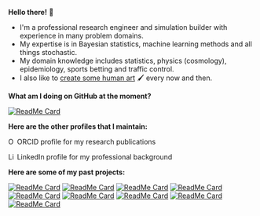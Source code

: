 **Hello there!** :wave:

* I'm a professional research engineer and simulation builder with experience in many problem domains.
* My expertise is in Bayesian statistics, machine learning methods and all things stochastic.
* My domain knowledge includes statistics, physics (cosmology), epidemiology, sports betting and traffic control.
* I also like to [create some human art](https://umbralcalc.github.io/human-art/) 🖌️ every now and then.

**What am I doing on GitHub at the moment?**

[![ReadMe Card](https://github-readme-stats.vercel.app/api/pin/?username=umbralcalc&repo=worlds-of-observation)](https://github.com/umbralcalc/worlds-of-observation)

**Here are the other profiles that I maintain:** 

<a itemprop="sameAs" content="https://orcid.org/0000-0001-8778-006X" href="https://orcid.org/0000-0001-8778-006X" target="orcid.widget" rel="noopener noreferrer" style="vertical-align:top;"><img src="https://orcid.org/sites/default/files/images/orcid_16x16.png" style="width:1em" alt="ORCID iD icon"></a> ORCID profile for my research publications

<a itemprop="sameAs" content="https://uk.linkedin.com/in/robert-hardwick-1179041aa" href="https://uk.linkedin.com/in/robert-hardwick-1179041aa" target="linkedin.widget" rel="noopener noreferrer" style="vertical-align:top;"><img src="https://i.stack.imgur.com/gVE0j.png" style="width:1em" alt="LinkedIn icon"></a> LinkedIn profile for my professional background

**Here are some of my past projects:**

[![ReadMe Card](https://github-readme-stats.vercel.app/api/pin/?username=umbralcalc&repo=nfield)](https://github.com/umbralcalc/nfield)
[![ReadMe Card](https://github-readme-stats.vercel.app/api/pin/?username=umbralcalc&repo=foxi)](https://github.com/umbralcalc/foxi)
[![ReadMe Card](https://github-readme-stats.vercel.app/api/pin/?username=umbralcalc&repo=helmpy)](https://github.com/umbralcalc/helmpy)
[![ReadMe Card](https://github-readme-stats.vercel.app/api/pin/?username=umbralcalc&repo=covid-simple)](https://github.com/umbralcalc/covid-simple)
[![ReadMe Card](https://github-readme-stats.vercel.app/api/pin/?username=umbralcalc&repo=pneumoinfer)](https://github.com/umbralcalc/pneumoinfer)
[![ReadMe Card](https://github-readme-stats.vercel.app/api/pin/?username=umbralcalc&repo=bants)](https://github.com/umbralcalc/bants)
[![ReadMe Card](https://github-readme-stats.vercel.app/api/pin/?username=umbralcalc&repo=lobsim)](https://github.com/umbralcalc/lobsim)
[![ReadMe Card](https://github-readme-stats.vercel.app/api/pin/?username=umbralcalc&repo=stochadex)](https://github.com/umbralcalc/stochadex)
[![ReadMe Card](https://github-readme-stats.vercel.app/api/pin/?username=umbralcalc&repo=learnadex)](https://github.com/umbralcalc/learnadex)
